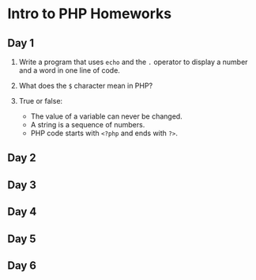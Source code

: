# Intro to PHP Homeworks

## Day 1

1. Write a program that uses `echo` and the `.` operator to display a number and a word in one line of code.

2. What does the `$` character mean in PHP?

3. True or false:
    - The value of a variable can never be changed.
    - A string is a sequence of numbers.
    - PHP code starts with `<?php` and ends with `?>`.
     

## Day 2

## Day 3

## Day 4

## Day 5

## Day 6